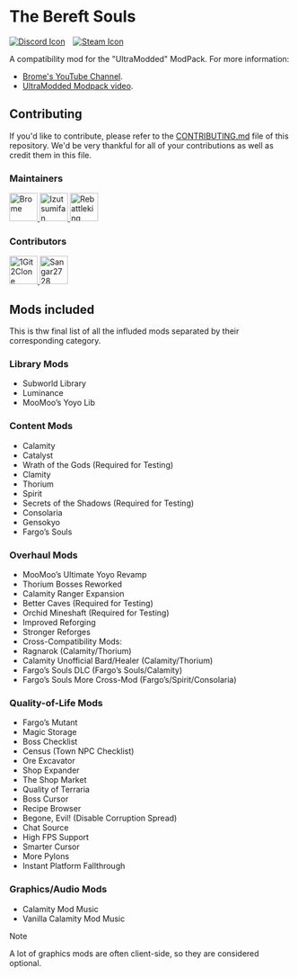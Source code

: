 # The Bereft Souls

[![Discord Icon]][Discord]&emsp;[![Steam Icon]][Steam Workshop Link]&emsp;

[Discord Icon]: https://img.shields.io/badge/Discord-Brome%20World-black.svg
[Discord]: https://discord.com/invite/nYJfz3jgQy
[Steam Icon]: https://img.shields.io/badge/Steam%20Workshop-0960b7.svg
[Steam Workshop Link]: https://steamcommunity.com/sharedfiles/filedetails/?id=3340400317

A compatibility mod for the "UltraModded" ModPack. For more information:

- [Brome's YouTube Channel](https://www.youtube.com/@bromex_).
- [UltraModded Modpack video](https://www.youtube.com/watch?v=Q5F2woNRHNs).

## Contributing

If you'd like to contribute, please refer to the
[CONTRIBUTING.md](./CONTRIBUTING.md) file of this repository. We'd be very
thankful for all of your contributions as well as credit them in this file.

### Maintainers

<!-- markdownlint-disable MD033 -->
<a href="https://github.com/bromeex" title="Brome">
  <img
      src="https://avatars.githubusercontent.com/u/109879946?v=4"
      width="50"
      alt="Brome"
  />
</a>

<a href="https://github.com/izutsumifan" title="Izutsumifan">
  <img
      src="https://avatars.githubusercontent.com/u/91285741?v=4"
      width="50"
      alt="Izutsumifan"
  />
</a>

<a href="https://github.com/ggk8" title="Rebattleking">
  <img
      src="https://avatars.githubusercontent.com/u/148354820?v=4"
      width="50"
      alt="Rebattleking"
  />
</a>
<!-- markdownlint-enable MD033 -->

### Contributors

<!-- markdownlint-disable MD033 -->
<a href="https://github.com/1Git2Clone" title="1Git2Clone">
  <img
      src="https://avatars.githubusercontent.com/u/171241044?v=4"
      width="50"
      alt="1Git2Clone"
  />
</a>

<a href="https://github.com/Sangar2728" title="Sangar2728">
  <img
      src="https://avatars.githubusercontent.com/u/183438273?v=4"
      width="50"
      alt="Sangar2728"
  />
</a>
<!-- markdownlint-enable MD033 -->

## Mods included

This is thw final list of all the influded mods separated by their
corresponding category.

### Library Mods

- Subworld Library
- Luminance
- MooMoo’s Yoyo Lib

### Content Mods

- Calamity
- Catalyst
- Wrath of the Gods (Required for Testing)
- Clamity
- Thorium
- Spirit
- Secrets of the Shadows (Required for Testing)
- Consolaria
- Gensokyo
- Fargo’s Souls

### Overhaul Mods

- MooMoo’s Ultimate Yoyo Revamp
- Thorium Bosses Reworked
- Calamity Ranger Expansion
- Better Caves (Required for Testing)
- Orchid Mineshaft (Required for Testing)
- Improved Reforging
- Stronger Reforges
- Cross-Compatibility Mods:
- Ragnarok (Calamity/Thorium)
- Calamity Unofficial Bard/Healer (Calamity/Thorium)
- Fargo’s Souls DLC (Fargo’s Souls/Calamity)
- Fargo’s Souls More Cross-Mod (Fargo’s/Spirit/Consolaria)

### Quality-of-Life Mods

- Fargo’s Mutant
- Magic Storage
- Boss Checklist
- Census (Town NPC Checklist)
- Ore Excavator
- Shop Expander
- The Shop Market
- Quality of Terraria
- Boss Cursor
- Recipe Browser
- Begone, Evil! (Disable Corruption Spread)
- Chat Source
- High FPS Support
- Smarter Cursor
- More Pylons
- Instant Platform Fallthrough

### Graphics/Audio Mods

- Calamity Mod Music
- Vanilla Calamity Mod Music

> [!NOTE]
> A lot of graphics mods are often client-side, so they are considered optional.

